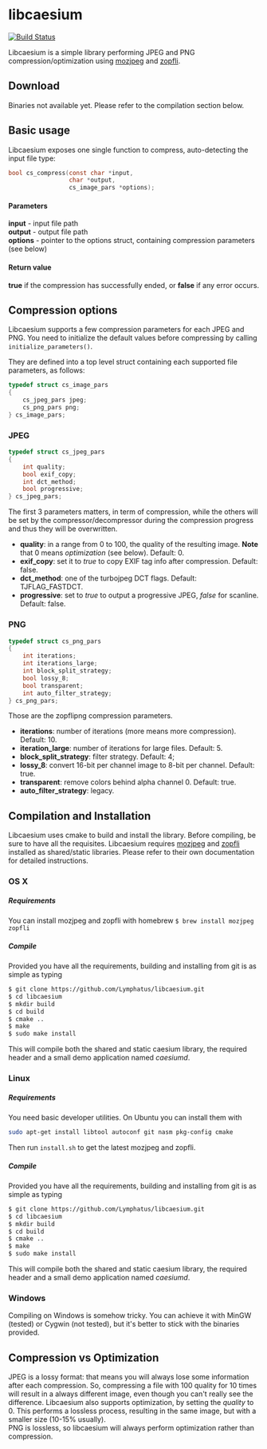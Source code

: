 # libcaesium
[![Build Status](https://travis-ci.org/Lymphatus/libcaesium.svg?branch=master)](https://travis-ci.org/Lymphatus/libcaesium)  

Libcaesium is a simple library performing JPEG and PNG compression/optimization using [mozjpeg](https://github.com/mozilla/mozjpeg) and [zopfli](https://github.com/google/zopfli).

## Download
Binaries not available yet. Please refer to the compilation section below.

## Basic usage

Libcaesium exposes one single function to compress, auto-detecting the input file type:
```C
bool cs_compress(const char *input,
                 char *output,
                 cs_image_pars *options);
```
#### Parameters
**input** - input file path  
**output** - output file path  
**options** - pointer to the options struct, containing compression parameters (see below)  

#### Return value
**true** if the compression has successfully ended, or **false** if any error occurs.

## Compression options
Libcaesium supports a few compression parameters for each JPEG and PNG.
You need to initialize the default values before compressing by calling `initialize_parameters()`.  

They are defined into a top level struct containing each supported file parameters, as follows:
```C
typedef struct cs_image_pars
{
	cs_jpeg_pars jpeg;
	cs_png_pars png;
} cs_image_pars;
```
### JPEG
```C
typedef struct cs_jpeg_pars
{
	int quality;
	bool exif_copy;
	int dct_method;
	bool progressive;
} cs_jpeg_pars;
```
The first 3 parameters matters, in term of compression, while the others will be set by the compressor/decompressor
during the compression progress and thus they will be overwritten.
- **quality**: in a range from 0 to 100, the quality of the resulting image. **Note** that 0 means _optimization_ (see below). Default: 0.
- **exif_copy**: set it to _true_ to copy EXIF tag info after compression. Default: false.
- **dct_method**: one of the turbojpeg DCT flags. Default: TJFLAG_FASTDCT.
- **progressive**: set to _true_ to output a progressive JPEG, _false_ for scanline. Default: false.

### PNG
```C
typedef struct cs_png_pars
{
	int iterations;
	int iterations_large;
	int block_split_strategy;
	bool lossy_8;
	bool transparent;
	int auto_filter_strategy;
} cs_png_pars;
```
Those are the zopflipng compression parameters.
- **iterations**: number of iterations (more means more compression). Default: 10.
- **iteration_large**: number of iterations for large files. Default: 5.
- **block_split_strategy**: filter strategy. Default: 4;
- **lossy_8**: convert 16-bit per channel image to 8-bit per channel. Default: true.
- **transparent**: remove colors behind alpha channel 0. Default: true.
- **auto_filter_strategy**: legacy.

## Compilation and Installation
Libcaesium uses cmake to build and install the library. Before compiling, be sure to have all the requisites.
Libcaesium requires [mozjpeg](https://github.com/mozilla/mozjpeg) and [zopfli](https://github.com/google/zopfli) installed as shared/static libraries.
Please refer to their own documentation for detailed instructions.

### OS X
##### Requirements
You can install mozjpeg and zopfli with homebrew
`$ brew install mozjpeg zopfli`

##### Compile
Provided you have all the requirements, building and installing from git is as simple as typing
```bash
$ git clone https://github.com/Lymphatus/libcaesium.git
$ cd libcaesium
$ mkdir build
$ cd build
$ cmake ..
$ make
$ sudo make install
```
This will compile both the shared and static caesium library, the required header and a small demo application named _caesiumd_.

### Linux
##### Requirements
You need basic developer utilities. On Ubuntu you can install them with
```bash
sudo apt-get install libtool autoconf git nasm pkg-config cmake
```
Then run `install.sh` to get the latest mozjpeg and zopfli.
##### Compile
Provided you have all the requirements, building and installing from git is as simple as typing
```bash
$ git clone https://github.com/Lymphatus/libcaesium.git
$ cd libcaesium
$ mkdir build
$ cd build
$ cmake ..
$ make
$ sudo make install
```
This will compile both the shared and static caesium library, the required header and a small demo application named _caesiumd_.

### Windows
Compiling on Windows is somehow tricky. You can achieve it with MinGW (tested) or Cygwin (not tested), but it's better to stick with the binaries provided.

## Compression vs Optimization
JPEG is a lossy format: that means you will always lose some information after each compression. So, compressing a file with
100 quality for 10 times will result in a always different image, even though you can't really see the difference.
Libcaesium also supports optimization, by setting the _quality_ to 0. This performs a lossless process, resulting in the same image,
but with a smaller size (10-15% usually).  
PNG is lossless, so libcaesium will always perform optimization rather than compression.